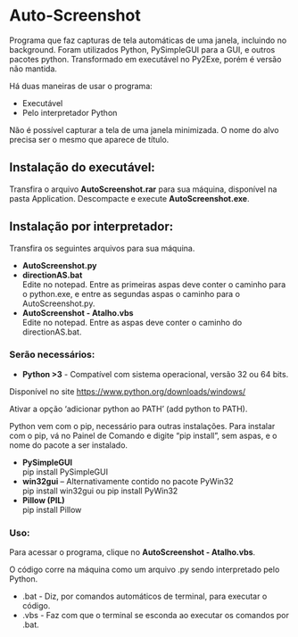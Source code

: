 # Auto-Screenshot
Programa que faz capturas de tela automáticas de uma janela, incluindo no background. Foram utilizados Python, PySimpleGUI para a GUI, e outros pacotes python. Transformado em executável no Py2Exe, porém é versão não mantida.

Há duas maneiras de usar o programa:
<ul>
  <li>Executável
  <li>Pelo interpretador Python
</ul>

Não é possível capturar a tela de uma janela minimizada. O nome do alvo precisa ser o mesmo que aparece de título.


## Instalação do executável:

Transfira o arquivo <b>AutoScreenshot.rar</b> para sua máquina, disponível na pasta Application. Descompacte e execute <b>AutoScreenshot.exe</b>.


## Instalação por interpretador: 

Transfira os seguintes arquivos para sua máquina. 

<ul>
  <li><b>AutoScreenshot.py</b>
  <li><b>directionAS.bat</b>
  <br>Edite no notepad. Entre as primeiras aspas deve conter o caminho para o python.exe, e entre as segundas aspas o caminho para o AutoScreenshot.py. 
  <li><b>AutoScreenshot - Atalho.vbs</b>
  <br>Edite no notepad. Entre as aspas deve conter o caminho do directionAS.bat. 
</ul>

### Serão necessários: 
<ul>
  <li><b>Python >3</b> - Compatível com sistema operacional, versão 32 ou 64 bits.
</ul>

Disponível no site https://www.python.org/downloads/windows/

Ativar a opção ‘adicionar python ao PATH’ (add python to PATH).

Python vem com o pip, necessário para outras instalações. Para instalar com o pip, vá no Painel de Comando e digite “pip install”, sem aspas, e o nome do pacote a ser instalado.

<ul>
  <li><b>PySimpleGUI</b>
  <br>pip install PySimpleGUI <br>
  <li><b>win32gui</b> – Alternativamente contido no pacote PyWin32
  <br>pip install win32gui ou pip install PyWin32<br>
  <li><b>Pillow (PIL)</b>
  <br>pip install Pillow
</ul>

### Uso:

Para acessar o programa, clique no <b>AutoScreenshot - Atalho.vbs</b>. 

O código corre na máquina como um arquivo .py sendo interpretado pelo Python. 
<ul>
  <li>.bat - Diz, por comandos automáticos de terminal, para executar o código. 
  <li>.vbs - Faz com que o terminal se esconda ao executar os comandos por .bat.
</ul>
